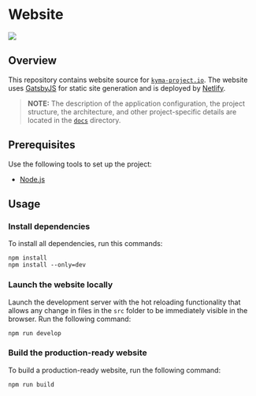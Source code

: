 # Website

<a href="https://www.netlify.com" target="_blank">
  <img src="https://www.netlify.com/img/global/badges/netlify-color-bg.svg"/>
</a>

## Overview

This repository contains website source for [`kyma-project.io`](https://kyma-project.io). The website uses [GatsbyJS](https://www.gatsbyjs.org/) for static site generation and is deployed by [Netlify](https://www.netlify.com).

> **NOTE:** The description of the application configuration, the project structure, the architecture, and other project-specific details are located in the [`docs`](./docs/README.md) directory.

## Prerequisites

Use the following tools to set up the project:

- [Node.js](https://nodejs.org/en/)

## Usage

### Install dependencies

To install all dependencies, run this commands:

```
npm install
npm install --only=dev
```

### Launch the website locally

Launch the development server with the hot reloading functionality that allows any change in files in the `src` folder to be immediately visible in the browser. Run the following command:

```
npm run develop
```

### Build the production-ready website

To build a production-ready website, run the following command:

```
npm run build
```